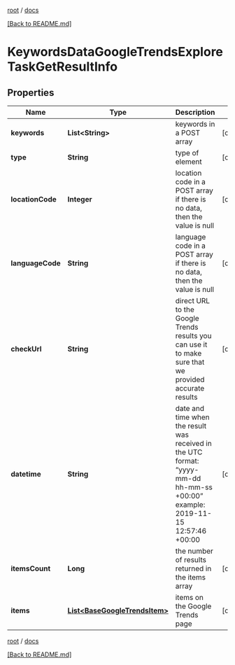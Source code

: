 [root](./../ "root") / [docs](./ "docs")

[[Back to README.md]](./../README.md "[Back to README.md]")

# KeywordsDataGoogleTrendsExploreTaskGetResultInfo

## Properties

| Name | Type | Description | Notes |
|------------ | ------------- | ------------- | -------------|
|**keywords** | **List&lt;String&gt;** | keywords in a POST array |  [optional] |
|**type** | **String** | type of element |  [optional] |
|**locationCode** | **Integer** | location code in a POST array if there is no data, then the value is null |  [optional] |
|**languageCode** | **String** | language code in a POST array if there is no data, then the value is null |  [optional] |
|**checkUrl** | **String** | direct URL to the Google Trends results you can use it to make sure that we provided accurate results |  [optional] |
|**datetime** | **String** | date and time when the result was received in the UTC format: “yyyy-mm-dd hh-mm-ss +00:00” example: 2019-11-15 12:57:46 +00:00 |  [optional] |
|**itemsCount** | **Long** | the number of results returned in the items array |  [optional] |
|**items** | [**List&lt;BaseGoogleTrendsItem&gt;**](BaseGoogleTrendsItem.md) | items on the Google Trends page |  [optional] |

[root](./../ "root") / [docs](./ "docs")

[[Back to README.md]](./../README.md "[Back to README.md]")